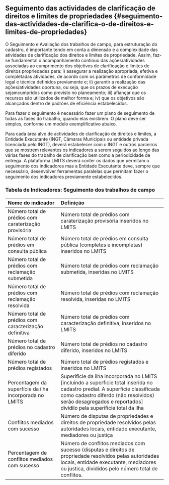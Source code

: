 ## Seguimento das actividades de clarificação de direitos e limites de propriedades {#seguimento-das-actividades-de-clarifica-o-de-direitos-e-limites-de-propriedades}

O Seguimento e Avaliação dos trabalhos de campo, para estruturação do cadastro, é importante tendo em conta a dimensão e a complexidade das atividades de clarificação dos direitos e limites de propriedade. Assim, faz-se fundamental o acompanhamento continuo das ações/atividades associadas ao cumprimento dos objetivos de clarificação e limites de direitos propriedades para: i\) assegurar a realização apropriada, efetiva e completadas atividades, de acordo com os parâmetros de conformidade legal e técnica definidos previamente e; ii\) garantir a realização das ações/atividades oportuna, ou seja, que os prazos de execução sejamcumpridos como previsto no planeamento; iii\) afiançar que os recursos são utilizados de melhor forma e; iv\) que os objetivos são alcançados dentro de padrões de eficiência estabelecidos.

Para fazer o seguimento é necessário fazer um plano de seguimento de todas as fases do trabalho, quando elas existirem. O plano deve ser simples, conforme um modelo exemplificativo abaixo.

Para cada área alvo de actividades de clarificação de direitos e limites, a Entidade Executante \(INGT, Câmaras Municipais ou entidade privada licenciada pelo INGT\), deverá estabelecer com o INGT e outros parceiros que se mostrem relevantes os indicadores a serem seguidos ao longo das várias fases do trabalho de clarificação bem como a periodicidade de entrega. A plataforma LMITS deverá conter os dados que permitam o seguimento dos indicadores mas a Entidade Executante deve, sempre que necessário, desenvolver ferramentas paralelas que permitam fazer o seguimento dos indicadores previamente estabelecidos.

### Tabela de Indicadores: Seguimento dos trabalhos de campo

| Nome do indicador | Definição |
| :--- | :--- |
| Número total de prédios com caraterização provisória | Número total de prédios com caraterização provisória inseridos no LMITS |
| Número total de prédios em consulta pública | Número total de prédios em consulta pública \(completes e incompletas\) inseridos no LMITS |
| Número total de prédios com reclamação submetida | Número total de prédios com reclamação submetida, inseridas no LMITS |
| Número total de prédios com reclamação resolvida | Número total de prédios com reclamação resolvida, inseridas no LMITS |
| Número total de prédios com caracterização definitiva | Número total de prédios com caracterização definitiva, inseridos no LMITS |
| Número total de prédios no cadastro diferido | Número total de prédios no cadastro diferido, inseridos no LMITS |
| Número total de prédios registados | Número total de prédios registados e inseridos no LMITS |
| Percentagem da superfície da ilha incorporada no LMITS | Superificie da ilha incorporada no LMITS \[incluindo a superficie total inserida no cadastro predial. A superficie classificada como cadastro diferdo \(não resolvidos\) serão desagregados e reportados\] dividilo pela superificie total da ilha |
| Conflitos mediados com sucesso | Número de disputas de propriedades e direitos de propriedade resolvidos pelas autoridades locais, entidade executante, mediadores ou justiça |
| Percentagem de conflitos mediados com sucesso | Número de conflitos mediados com sucesso \(disputas e direitos de propriedade resolvidos pelas autoridades locais, entidade executante, mediadores ou justica, divididos pelo número total de conflitos. |



